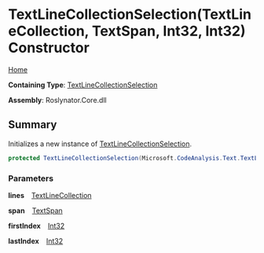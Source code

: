 # TextLineCollectionSelection\(TextLineCollection, TextSpan, Int32, Int32\) Constructor

[Home](../../../../README.md)

**Containing Type**: [TextLineCollectionSelection](../README.md)

**Assembly**: Roslynator\.Core\.dll

## Summary

Initializes a new instance of [TextLineCollectionSelection](../README.md)\.

```csharp
protected TextLineCollectionSelection(Microsoft.CodeAnalysis.Text.TextLineCollection lines, Microsoft.CodeAnalysis.Text.TextSpan span, int firstIndex, int lastIndex)
```

### Parameters

**lines** &ensp; [TextLineCollection](https://docs.microsoft.com/en-us/dotnet/api/microsoft.codeanalysis.text.textlinecollection)

**span** &ensp; [TextSpan](https://docs.microsoft.com/en-us/dotnet/api/microsoft.codeanalysis.text.textspan)

**firstIndex** &ensp; [Int32](https://docs.microsoft.com/en-us/dotnet/api/system.int32)

**lastIndex** &ensp; [Int32](https://docs.microsoft.com/en-us/dotnet/api/system.int32)